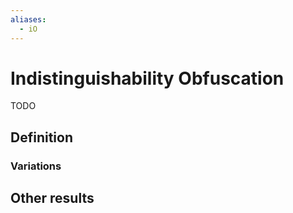 ```yaml
---
aliases:
  - iO
---
```

# Indistinguishability Obfuscation
TODO

## Definition


### Variations



## Other results

